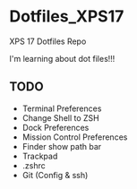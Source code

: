 # Dotfiles_XPS17
XPS 17 Dotfiles Repo

I'm learning about dot files!!!

## TODO
- Terminal Preferences
- Change Shell to ZSH
- Dock Preferences
- Mission Control Preferences
- Finder show path bar
- Trackpad 
- .zshrc
- Git (Config & ssh)
